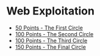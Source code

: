 # Web Exploitation

- [50 Points - The First Circle](050_the_first_circle.md)
- [100 Points - The Second Circle](100_the_second_circle.md)
- [100 Points - The Third Circle](100_the_third_circle.md)
- [150 Points - The Final Circle](100_the_final_circle.md)